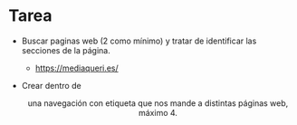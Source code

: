 # Tarea

- Buscar paginas web (2 como mínimo) y tratar de identificar las secciones de la página.

    - https://mediaqueri.es/

- Crear dentro de <header> una navegación con etiqueta <a> que nos mande a distintas páginas web, máximo 4.

